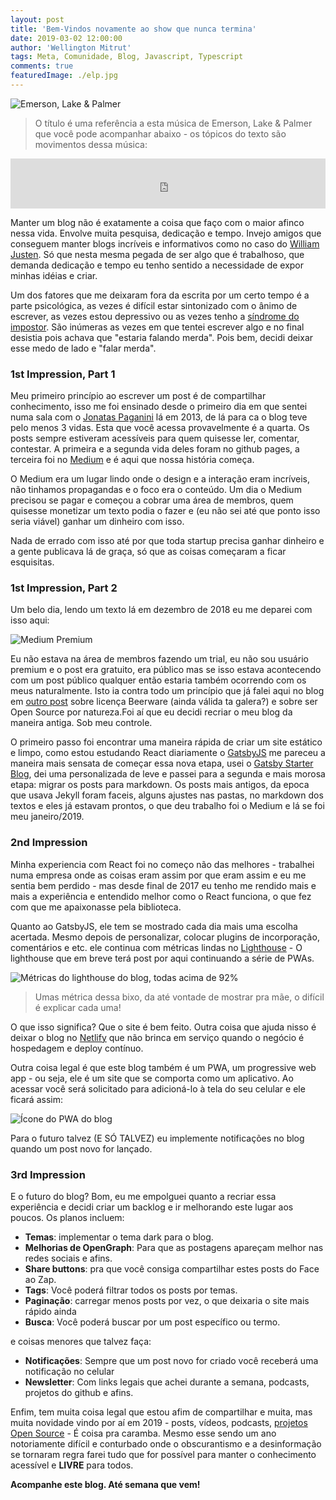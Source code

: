 ```yaml
---
layout: post
title: 'Bem-Vindos novamente ao show que nunca termina'
date: 2019-03-02 12:00:00
author: 'Wellington Mitrut'
tags: Meta, Comunidade, Blog, Javascript, Typescript
comments: true
featuredImage: ./elp.jpg
---
```


![Emerson, Lake & Palmer](./elp.jpg)

> O título é uma referência a esta música de Emerson, Lake & Palmer que você pode acompanhar abaixo - os tópicos do texto são movimentos dessa música:

<iframe src="https://open.spotify.com/embed/track/0nDQu5i6B93GvUJH8iJ0y9" width="100%" height="80" frameborder="0" allowtransparency="true" allow="encrypted-media"></iframe>

Manter um blog não é exatamente a coisa que faço com o maior afinco nessa vida. Envolve muita pesquisa, dedicação e tempo. Invejo amigos que conseguem manter blogs incríveis e informativos como no caso do [William Justen](https://willianjusten.com.br/). Só que nesta mesma pegada de ser algo que é trabalhoso, que demanda dedicação e tempo eu tenho sentido a necessidade de expor minhas idéias e criar.

Um dos fatores que me deixaram fora da escrita por um certo tempo é a parte psicológica, as vezes é difícil estar sintonizado com o ânimo de escrever, as vezes estou depressivo ou as vezes tenho a [síndrome do impostor](https://www.huffpostbrasil.com/2014/04/07/7-sinais-de-que-voce-e-uma-das-vitimas-da-sindrome-do-impostor_a_21667908/). São inúmeras as vezes em que tentei escrever algo e no final desistia pois achava que "estaria falando merda". Pois bem, decidi deixar esse medo de lado e "falar merda".

### 1st Impression, Part 1

Meu primeiro princípio ao escrever um post é de compartilhar conhecimento, isso me foi ensinado desde o primeiro dia em que sentei numa sala com o [Jonatas Paganini](https://ideia.me/) lá em 2013, de lá para ca o blog teve pelo menos 3 vidas. Esta que você acessa provavelmente é a quarta. Os posts sempre estiveram acessíveis para quem quisesse ler, comentar, contestar. A primeira e a segunda vida deles foram no github pages, a terceira foi no [Medium](https://medium.com/blog-do-mitrut) e é aqui que nossa história começa.

O Medium era um lugar lindo onde o design e a interação eram incríveis, não tinhamos propagandas e o foco era o conteúdo. Um dia o Medium precisou se pagar e começou a cobrar uma área de membros, quem quisesse monetizar um texto podia o fazer e (eu não sei até que ponto isso seria viável) ganhar um dinheiro com isso.

Nada de errado com isso até por que toda startup precisa ganhar dinheiro e a gente publicava lá de graça, só que as coisas começaram a ficar esquisitas.

### 1st Impression, Part 2

Um belo dia, lendo um texto lá em dezembro de 2018 eu me deparei com isso aqui:

![Medium Premium](./medium.png)

Eu não estava na área de membros fazendo um trial, eu não sou usuário premium e o post era gratuito, era público mas se isso estava acontecendo com um post público qualquer então estaria também ocorrendo com os meus naturalmente. Isto ia contra todo um princípio que já falei aqui no blog em [outro post](https://blog.wmitrut.com/im-back/) sobre licença Beerware (ainda válida ta galera?) e sobre ser Open Source por natureza.Foi aí que eu decidi recriar o meu blog da maneira antiga. Sob meu controle.

O primeiro passo foi encontrar uma maneira rápida de criar um site estático e limpo, como estou estudando React diariamente o [GatsbyJS](https://www.gatsbyjs.org/) me pareceu a maneira mais sensata de começar essa nova etapa, usei o [Gatsby Starter Blog](https://github.com/gatsbyjs/gatsby-starter-blog), dei uma personalizada de leve e passei para a segunda e mais morosa etapa: migrar os posts para markdown. Os posts mais antigos, da epoca que usava Jekyll foram faceis, alguns ajustes nas pastas, no markdown dos textos e eles já estavam prontos, o que deu trabalho foi o Medium e lá se foi meu janeiro/2019.

### 2nd Impression

Minha experiencia com React foi no começo não das melhores - trabalhei numa empresa onde as coisas eram assim por que eram assim e eu me sentia bem perdido - mas desde final de 2017 eu tenho me rendido mais e mais a experiência e entendido melhor como o React funciona, o que fez com que me apaixonasse pela biblioteca.

Quanto ao GatsbyJS, ele tem se mostrado cada dia mais uma escolha acertada. Mesmo depois de personalizar, colocar plugins de incorporação, comentários e etc. ele continua com métricas lindas no [Lighthouse](https://developers.google.com/web/tools/lighthouse/) - O lighthouse que em breve terá post por aqui continuando a série de PWAs.

![Métricas do lighthouse do blog, todas acima de 92%](./lighthouse.png)

> Umas métrica dessa bixo, da até vontade de mostrar pra mãe, o difícil é explicar cada uma!

O que isso significa? Que o site é bem feito. Outra coisa que ajuda nisso é deixar o blog no [Netlify](https://www.netlify.com/) que não brinca em serviço quando o negócio é hospedagem e deploy contínuo.

Outra coisa legal é que este blog também é um PWA, um progressive web app - ou seja, ele é um site que se comporta como um aplicativo. Ao acessar você será solicitado para adicioná-lo à tela do seu celular e ele ficará assim:

![Ícone do PWA do blog](./pwa.jpeg)

Para o futuro talvez (E SÓ TALVEZ) eu implemente notificações no blog quando um post novo for lançado.

### 3rd Impression

E o futuro do blog? Bom, eu me empolguei quanto a recriar essa experiência e decidi criar um backlog e ir melhorando este lugar aos poucos. Os planos incluem:

- **Temas**: implementar o tema dark para o blog.
- **Melhorias de OpenGraph**: Para que as postagens apareçam melhor nas redes sociais e afins.
- **Share buttons**: pra que você consiga compartilhar estes posts do Face ao Zap.
- **Tags**: Você poderá filtrar todos os posts por temas.
- **Paginação**: carregar menos posts por vez, o que deixaria o site mais rápido ainda
- **Busca**: Você poderá buscar por um post específico ou termo.

e coisas menores que talvez faça:

- **Notificações**: Sempre que um post novo for criado você receberá uma notificação no celular
- **Newsletter**: Com links legais que achei durante a semana, podcasts, projetos do github e afins.

Enfim, tem muita coisa legal que estou afim de compartilhar e muita, mas muita novidade vindo por aí em 2019 - posts, vídeos, podcasts, [projetos Open Source](https://github.com/mvfsillva/dialetus-service) - É coisa pra caramba. Mesmo esse sendo um ano notoriamente difícil e conturbado onde o obscurantismo e a desinformação se tornaram regra farei tudo que for possível para manter o conhecimento acessível e **LIVRE** para todos.

**Acompanhe este blog. Até semana que vem!**
